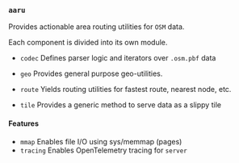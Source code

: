 ### `aaru`

Provides actionable area routing utilities for `OSM` data.

Each component is divided into its own module.

- `codec`
Defines parser logic and iterators over `.osm.pbf` data

- `geo` Provides general purpose geo-utilities.

- `route` Yields routing utilities for fastest route, nearest node, etc.

- `tile` Provides a generic method to serve data as a slippy tile


#### Features
- `mmap` Enables file I/O using sys/memmap (pages)
- `tracing` Enables OpenTelemetry tracing for `server`